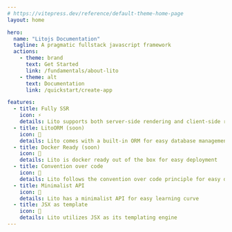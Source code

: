 ```yaml
---
# https://vitepress.dev/reference/default-theme-home-page
layout: home

hero:
  name: "Litojs Documentation"
  tagline: A pragmatic fullstack javascript framework
  actions:
    - theme: brand
      text: Get Started
      link: /fundamentals/about-lito
    - theme: alt
      text: Documentation
      link: /quickstart/create-app

features:
  - title: Fully SSR
    icon: ⚡
    details: Lito supports both server-side rendering and client-side rendering
  - title: LitoORM (soon)
    icon: 🍜
    details: Lito comes with a built-in ORM for easy database management
  - title: Docker Ready (soon)
    icon: 🚀
    details: Lito is docker ready out of the box for easy deployment
  - title: Convention over code
    icon: 🍰
    details: Lito follows the convention over code principle for easy development
  - title: Minimalist API
    icon: 🦊
    details: Lito has a minimalist API for easy learning curve
  - title: JSX as template
    icon: 🔅
    details: Lito utilizes JSX as its templating engine
---
```

